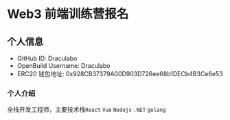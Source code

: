 # Web3 前端训练营报名

## 个人信息

* GitHub ID: Draculabo
* OpenBuild Username: Draculabo
* ERC20 钱包地址: 0x928CB37379A00D903D726ee68b1DECb4B3Ce6e53

### 个人介绍

全栈开发工程师，主要技术栈`React` `Vue` `Nodejs` `.NET` `golang` 
